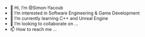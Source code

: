 - 👋 Hi, I’m @Simon-Yacoub
- 👀 I’m interested in Software Engineering & Game Development 
- 🌱 I’m currently learning C++ and Unreal Engine
- 💞️ I’m looking to collaborate on ...
- 📫 How to reach me ...

<!---
Simon-Yacoub/Simon-Yacoub is a ✨ special ✨ repository because its `README.md` (this file) appears on your GitHub profile.
You can click the Preview link to take a look at your changes.
--->
